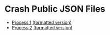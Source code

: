 # Crash Public JSON Files

* [Process 1](1.json) [(formatted version)](1-formatted.json)
* [Process 2](2.json) [(formatted version)](2-formatted.json)